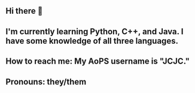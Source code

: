 ## Hi there 👋
## I'm currently learning Python, C++, and Java. I have some knowledge of all three languages.
## How to reach me: My AoPS username is "JCJC."
## Pronouns: they/them

<!--
**523627/523627** is a ✨ _special_ ✨ repository because its `README.md` (this file) appears on your GitHub profile.

Here are some ideas to get you started:

- 🔭 I’m currently working on ...
- 🌱 I’m currently learning ...
- 👯 I’m looking to collaborate on ...
- 🤔 I’m looking for help with ...
- 💬 Ask me about ...
- 📫 How to reach me: ...
- 😄 Pronouns: ...
- ⚡ Fun fact: ...
-->
